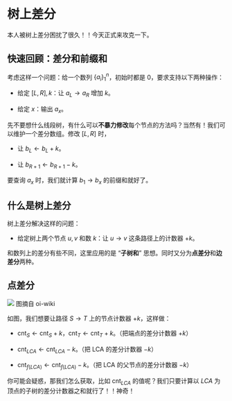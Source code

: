 # 树上差分

本人被树上差分困扰了很久！！今天正式来攻克一下。

## 快速回顾：差分和前缀和

考虑这样一个问题：给一个数列 $\{a_i\}^n_1$，初始时都是 $0$，要求支持以下两种操作：

- 给定 $[L,R],k$：让 $a_L\to a_R$ 增加 $k$。

- 给定 $x$：输出 $a_x$。

先不要想什么线段树，有什么可以**不暴力修改**每个节点的方法吗？当然有！我们可以维护一个差分数组。修改 $[L,R]$ 时，

- 让 $b_L\leftarrow b_L+k$。

- 让 $b_{R+1}\leftarrow b_{R+1}-k$。

要查询 $a_x$ 时，我们就计算 $b_1\to b_x$ 的前缀和就好了。

## 什么是树上差分

树上差分解决这样的问题：

- 给定树上两个节点 $u,v$ 和数 $k$：让 $u\to v$ 这条路径上的计数器 $+k$。

和数列上的差分有些不同，这里应用的是 “**子树和**” 思想。同时又分为**点差分**和**边差分**两种。

## 点差分

<div className='img-group'>
    <div>
        <img className='invertable-img' src='/img/oi/prefix_sum1.webp' />
        图摘自 oi-wiki
    </div>
</div>

如图，我们想要让路径 $S\to T$ 上的节点计数器 $+k$，这样做：

- $\text{cnt}_S\leftarrow\text{cnt}_S+k$，$\text{cnt}_T\leftarrow\text{cnt}_T+k$。（把端点的差分计数器 $+k$）

- $\text{cnt}_{LCA}\leftarrow\text{cnt}_{LCA}-k$。（把 LCA 的差分计数器 $-k$）

- $\text{cnt}_{f(LCA)}\leftarrow\text{cnt}_{f(LCA)}-k$。（把 LCA 的父节点的差分计数器 $-k$）

你可能会疑惑，那我们怎么获取，比如 $\text{cnt}_{LCA}$ 的值呢？我们只要计算以 $LCA$ 为顶点的子树的差分计数器之和就行了！！神奇！
